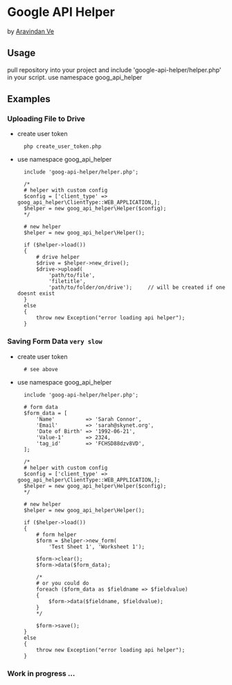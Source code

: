 # Google API Helper

by [Aravindan Ve](https://bitbucket.org/aravindanve)

## Usage

pull repository into your project and include 'google-api-helper/helper.php'
in your script. use namespace goog_api_helper

## Examples
    
### Uploading File to Drive

* create user token

        php create_user_token.php

* use namespace goog_api_helper

        include 'goog-api-helper/helper.php';
        
        /*
        # helper with custom config
        $config = ['client_type' => goog_api_helper\ClientType::WEB_APPLICATION,];
        $helper = new goog_api_helper\Helper($config);
        */
        
        # new helper
        $helper = new goog_api_helper\Helper();
        
        if ($helper->load())
        {
            # drive helper
            $drive = $helper->new_drive();
            $drive->upload(
                'path/to/file',
                'filetitle',
                'path/to/folder/on/drive');     // will be created if one doesnt exist
        }
        else
        {
            throw new Exception("error loading api helper");
        }
        

### Saving Form Data `very slow`

* create user token

        # see above

* use namespace goog_api_helper

        include 'goog-api-helper/helper.php';
        
        # form data
        $form_data = [
            'Name'          => 'Sarah Connor',
            'Email'         => 'sarah@skynet.org',
            'Date of Birth' => '1992-06-21',
            'Value-1'       => 2324,
            'tag_id'        => 'FCHSD88dzv8VD',
        ];
        
        /*
        # helper with custom config
        $config = ['client_type' => goog_api_helper\ClientType::WEB_APPLICATION,];
        $helper = new goog_api_helper\Helper($config);
        */
        
        # new helper
        $helper = new goog_api_helper\Helper();
        
        if ($helper->load())
        {
            # form helper
            $form = $helper->new_form(
                'Test Sheet 1', 'Worksheet 1');
                
            $form->clear();
            $form->data($form_data);
            
            /* 
            # or you could do
            foreach ($form_data as $fieldname => $fieldvalue) 
            {
                $form->data($fieldname, $fieldvalue);
            }
            */
            
            $form->save();
        }
        else
        {
            throw new Exception("error loading api helper");
        }
        
        
### Work in progress ...
